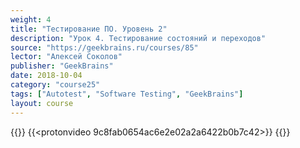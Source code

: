 ```yaml
---
weight: 4
title: "Тестирование ПО. Уровень 2"
description: "Урок 4. Тестирование состояний и переходов"
source: "https://geekbrains.ru/courses/85"
lector: "Алексей Соколов"
publisher: "GeekBrains"
date: 2018-10-04
category: "course25"
tags: ["Autotest", "Software Testing", "GeekBrains"]
layout: course
---
```

{{<players>}}
    {{<protonvideo 9c8fab0654ac6e2e02a2a6422b0b7c42>}}
{{</players>}}
